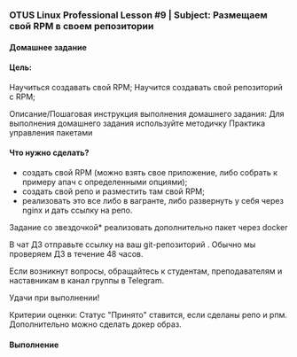 ###  OTUS Linux Professional Lesson #9 | Subject: Размещаем свой RPM в своем репозитории
#### Домашнее задание

#### Цель:
Научиться создавать свой RPM;
Научится создавать свой репозиторий с RPM;


Описание/Пошаговая инструкция выполнения домашнего задания:
Для выполнения домашнего задания используйте методичку
Практика управления пакетами

#### Что нужно сделать?

- создать свой RPM (можно взять свое приложение, либо собрать к примеру апач с определенными опциями);
- создать свой репо и разместить там свой RPM;
- реализовать это все либо в вагранте, либо развернуть у себя через nginx и дать ссылку на репо.

Задание со звездочкой* реализовать дополнительно пакет через docker

В чат ДЗ отправьте ссылку на ваш git-репозиторий . Обычно мы проверяем ДЗ в течение 48 часов.

Если возникнут вопросы, обращайтесь к студентам, преподавателям и наставникам в канал группы в Telegram.

Удачи при выполнении!

Критерии оценки:
Статус "Принято" ставится, если сделаны репо и рпм.
Дополнительно можно сделать докер образ.

#### Выполнение
